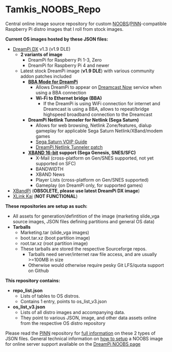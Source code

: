 # Tamkis_NOOBS_Repo
Central online image source repository for custom [NOOBS](https://www.raspberrypi.org/downloads/noobs/)/[PINN](https://github.com/procount/pinn)-compatible Raspberry Pi distro images that I roll from stock images.
 
**Current OS images hosted by these JSON files:**
- [DreamPi DX](https://sourceforge.net/projects/dreampi-noobs/) v1.3 (v1.9 DLE)
  - **2 variants of image**
    - DreamPi for Raspberry Pi 1-3, Zero
	- DreamPi for Raspberry Pi 4 and newer
  - Latest stock DreamPi image (**v1.9 DLE**) with various community addon patches included
	- [**BBA Mode for DreamPi**](https://dreamcast-talk.com/forum/viewtopic.php?f=3&t=16649)
	  - Allows DreamPi to appear on [Dreamcast Now](https://dreamcast.online/now/) service when using a BBA connection
	  - **Wi-Fi to Ethernet bridge (BBA)**
        - If the DreamPi is using WiFi connection for internet and Dreamcast is using a BBA, allows to repeat/bridge highspeed broadband connection to the Dreamcast
	- **DreamPi Netlink Tunneler for Netlink (Sega Saturn)**
	  - Allows for web browsing, Netlink Zone/features, dialup gameplay for applicable Sega Saturn Netlink/XBand/modem games
	  - [Sega Saturn VOIP Guide](https://dreamcast-talk.com/forum/viewtopic.php?t=8453)
	  - [DreamPi Netlink Tunneler patch](https://github.com/eaudunord/Netlink/)
	- **[XBAND 16-bit](https://xband.retrocomputing.network/) support (Sega Genesis, SNES/SFC)**
	  - X-Mail (cross-platform on Gen/SNES supported, not yet supported on SFC)
	  - BANDWIDTH
	  - XBAND News
	  - Player Lists (cross-platform on Gen/SNES supported)
	  - Gameplay (on DreamPi only, for supported games)
- [XBandPi](https://sourceforge.net/projects/xbandpi-noobs/) (**OBSOLETE, please use latest DreamPi DX image**)
- [XLink Kai](https://sourceforge.net/projects/xlink-kai-noobs/) (**NOT FUNCTIONAL**)

**These repositories are setup as such:**
- All assets for generation/defintition of the image (marketing slide_vga source images, JSON files defining partitions and general OS data)
- **Tarballs**
  - Marketing.tar (slide_vga images)
  - boot.tar.xz (boot partition image)
  - root.tar.xz (root partition image)
  - These tarballs are stored the respective Sourceforge repos.
     - Tarballs need server/internet raw file access, and are usually >=100MB in size
	 - Otherwise would otherwise require pesky Git LFS/quota support on Github

**This repository contains:**
- **repo_list.json**
  - Lists of tables to OS distros.
  - Contains 1 entry, points to os_list_v3.json
- **os_list_v3.json**
  - Lists of all distro images and accompanying data.
  - They point to various JSON, image, and other data assets online from the respective OS distro repository

Please read the [PINN](https://github.com/procount/pinn) repository for [full information](https://github.com/procount/pinn/wiki/JSON-fields) on these 2 types of JSON files.
General technical information on [how to setup](https://github.com/procount/pinn/wiki/How-to-Create-a-Multi-Boot-SD-card-out-of-2-existing-OSes-using-PINN) a NOOBS image for online server support available on the [DreamPi NOOBS page](https://www.eaglesoftltd.com/retro/dc/dreampi-noobs)